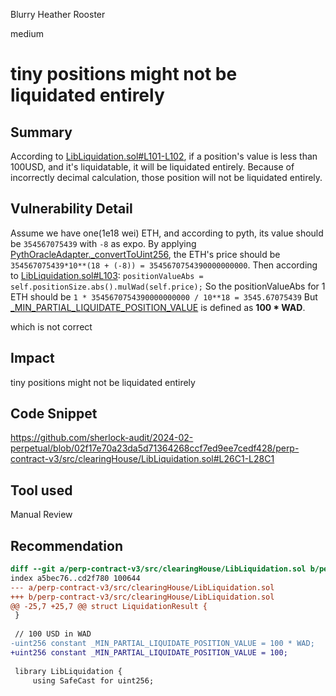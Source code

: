 Blurry Heather Rooster

medium

# tiny positions might not be liquidated entirely

## Summary
According to [LibLiquidation.sol#L101-L102](https://github.com/sherlock-audit/2024-02-perpetual/blob/02f17e70a23da5d71364268ccf7ed9ee7cedf428/perp-contract-v3/src/clearingHouse/LibLiquidation.sol#L101-L102), if a position's value is less than 100USD, and it's liquidatable, it will be liquidated entirely.
Because of incorrectly decimal calculation, those position will not be liquidated entirely.

## Vulnerability Detail

Assume we have one(1e18 wei) ETH, and according to pyth, its value should be `354567075439` with `-8` as expo. 
By applying [PythOracleAdapter._convertToUint256](https://github.com/sherlock-audit/2024-02-perpetual/blob/02f17e70a23da5d71364268ccf7ed9ee7cedf428/perp-contract-v3/src/oracle/pythOracleAdapter/PythOracleAdapter.sol#L98-L114), the ETH's price should be `354567075439*10**(18 + (-8)) = 3545670754390000000000`. 
Then according to [LibLiquidation.sol#L103](https://github.com/sherlock-audit/2024-02-perpetual/blob/02f17e70a23da5d71364268ccf7ed9ee7cedf428/perp-contract-v3/src/clearingHouse/LibLiquidation.sol#L103): `positionValueAbs = self.positionSize.abs().mulWad(self.price);`
So the positionValueAbs for 1 ETH should be `1 * 3545670754390000000000 / 10**18 = 3545.67075439`
But [_MIN_PARTIAL_LIQUIDATE_POSITION_VALUE](https://github.com/sherlock-audit/2024-02-perpetual/blob/02f17e70a23da5d71364268ccf7ed9ee7cedf428/perp-contract-v3/src/clearingHouse/LibLiquidation.sol#L28) is defined as **100 * WAD**.

which is not correct

## Impact
tiny positions might not be liquidated entirely
## Code Snippet
https://github.com/sherlock-audit/2024-02-perpetual/blob/02f17e70a23da5d71364268ccf7ed9ee7cedf428/perp-contract-v3/src/clearingHouse/LibLiquidation.sol#L26C1-L28C1
## Tool used

Manual Review

## Recommendation
```diff
diff --git a/perp-contract-v3/src/clearingHouse/LibLiquidation.sol b/perp-contract-v3/src/clearingHouse/LibLiquidation.sol
index a5bec76..cd2f780 100644
--- a/perp-contract-v3/src/clearingHouse/LibLiquidation.sol
+++ b/perp-contract-v3/src/clearingHouse/LibLiquidation.sol
@@ -25,7 +25,7 @@ struct LiquidationResult {
 }
 
 // 100 USD in WAD
-uint256 constant _MIN_PARTIAL_LIQUIDATE_POSITION_VALUE = 100 * WAD;
+uint256 constant _MIN_PARTIAL_LIQUIDATE_POSITION_VALUE = 100;
 
 library LibLiquidation {
     using SafeCast for uint256;
```